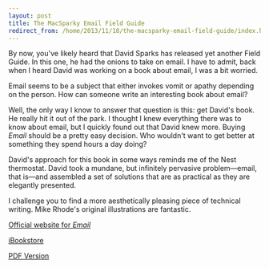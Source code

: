 ```yaml
---
layout: post
title: The MacSparky Email Field Guide
redirect_from: /home/2013/11/18/the-macsparky-email-field-guide/index.html
---
```

<p>By now, you've likely heard that David Sparks has released yet another Field Guide. In this one, he had the onions to take on email. I have to admit, back when I heard David was working on a book about email, I was a bit worried. </p>

<p>Email seems to be a subject that either invokes vomit or apathy depending on the person. How can someone write an interesting book about email?</p>

<p>Well, the only way I know to answer that question is this: get David's book. He really hit it out of the park. I thought I knew everything there was to know about email, but I quickly found out that David knew more. Buying <em>Email</em> should be a pretty easy decision. Who wouldn't want to get better at something they spend hours a day doing?</p>

<p>David's approach for this book in some ways reminds me of the Nest thermostat. David took a mundane, but infinitely pervasive problem—email, that is—and assembled a set of solutions that are as practical as they are elegantly presented. </p>

<p>I challenge you to find a more aesthetically pleasing piece of technical writing. Mike Rhode's original illustrations are fantastic.</p>

<p><a href="http://macsparky.com/email/">Official website for <em>Email</em></a></p>

<p><a href="https://itunes.apple.com/us/book/email/id743560201?ls=1&amp;mt=11&amp;at=10laz7&amp;ct=blog">iBookstore</a></p>

<p><a href="http://macsparky.fetchapp.com/sell/ailiekae/ppc">PDF Version</a></p>
